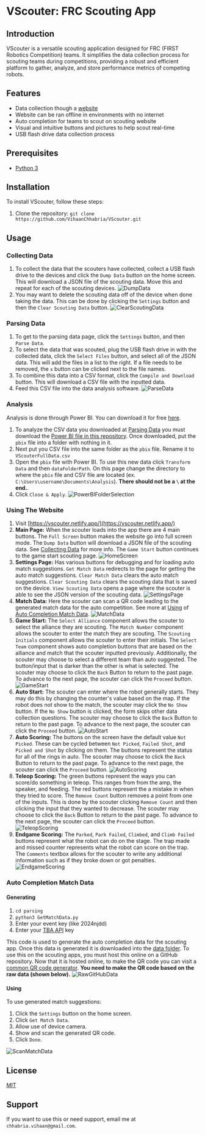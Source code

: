# VScouter: FRC Scouting App

## Introduction

VScouter is a versatile scouting application designed for FRC (FIRST Robotics Competition) teams. It simplifies the data collection process for scouting teams during competitions, providing a robust and efficient platform to gather, analyze, and store performance metrics of competing robots.

## Features

- Data collection though a [website](https://vscouter.netlify.app/)
- Website can be ran offline in environments with no internet
- Auto completion for teams to scout on scouting website
- Visual and intuitive buttons and pictures to help scout real-time
- USB flash drive data collection process

## Prerequisites

- [Python 3](https://www.python.org/downloads/)

## Installation

To install VScouter, follow these steps:

1. Clone the repository: `git clone https://github.com/VihaanChhabria/VScouter.git`

## Usage

### Collecting Data

1. To collect the data that the scouters have collected, collect a USB flash drive to the devices and click the `Dump Data` button on the home screen. This will download a JSON file of the scouting data. Move this and repeat for each of the scouting devices.
   ![DumpData](/readmeimages/DumpData.png)
2. You may want to delete the scouting data off of the device when done taking the data. This can be done by clicking the `Settings` button and then the `Clear Scouting Data` button.
   ![ClearScoutingData](/readmeimages/ClearScoutingData.gif)

### Parsing Data

1. To get to the parsing data page, click the `Settings` button, and then `Parse Data`.
2. To select the data that was scouted, plug the USB flash drive in with the collected data, click the `Select Files` button, and select all of the JSON data. This will add the files in a list to the right. If a file needs to be removed, the `x` button can be clicked next to the file names.
3. To combine this data into a CSV format, click the `Compile and Download` button. This will download a CSV file with the inputted data.
4. Feed this CSV file into the data analysis software.
   ![ParseData](/readmeimages/ParseData.gif)


### Analysis

Analysis is done through Power BI. You can download it for free [here](https://www.microsoft.com/en-us/power-platform/products/power-bi/downloads).

1. To analyze the CSV data you downloaded at [Parsing Data](#parsing-data) you must download the [Power BI file in this repository](/analysis/VScouterAnalysis.pbix). Once downloaded, put the `pbix` file into a folder with nothing in it.
2. Next put you CSV file into the same folder as the `pbix` file. Rename it to `VScouterFullData.csv`
3. Open the `pbix` file with Power BI. To use this new data click `Transform Data` and then `dataFolderPath`. On this page change the directory to where the `pbix` file and CSV file are located (ex. `C:\Users\username\Documents\Analysis`). **There should not be a `\` at the end.**.
3. Click `Close & Apply`.
![PowerBIFolderSelection](/readmeimages/PowerBIFolderSelection.gif)

### Using The Website

1. Visit [https://vscouter.netlify.app/](https://vscouter.netlify.app/)
2. **Main Page:** When the scouter loads into the app there are 4 main buttons. The `Full Screen` button makes the website go into full screen mode. The `Dump Data` button will download a JSON file of the scouting data. See [Collecting Data](#collecting-data) for more info. The `Game Start` button continues to the game start scouting page.
   ![HomeScreen](/readmeimages/HomeScreen.png)
3. **Settings Page:** Has various buttons for debugging and for loading auto match suggestions. `Get Match Data` redirects to the page for getting the auto match suggestions. `Clear Match Data` clears the auto match suggestions. `Clear Scouting Data` clears the scouting data that is saved on the device. `View Scouting Data` opens a page where the scouter is able to see the JSON version of the scouting data.
   ![SettingsPage](readmeimages/SettingsPage.png)
4. **Match Data:** Here the scouter can scan a QR code leading to the generated match data for the auto competition. See more at [Using](#using) of [Auto Completion Match Data](#auto-completion-match-data).
   ![MatchData](readmeimages/MatchData.png)
5. **Game Start:** The `Select Alliance` component allows the scouter to select the alliance they are scouting. The `Match Number` component allows the scouter to enter the match they are scouting. The `Scouting Initials` component allows the scouter to enter their initials. The `Select Team` component shows auto completion buttons that are based on the alliance and match that the scouter inputted previously. Additionally, the scouter may choose to select a different team than auto suggested. The button/input that is darker than the other is what is selected. The scouter may choose to click the `Back` Button to return to the past page. To advance to the next page, the scouter can click the `Proceed` button.
   ![GameStart](readmeimages/GameStart.png)
6. **Auto Start:** The scouter can enter where the robot generally starts. They may do this by changing the counter's value based on the map. If the robot does not show to the match, the scouter may click the `No Show` button. If the `No Show` button is clicked, the form skips other data collection questions. The scouter may choose to click the `Back` Button to return to the past page. To advance to the next page, the scouter can click the `Proceed` button.
   ![AutoStart](readmeimages/AutoStart.png)
7. **Auto Scoring:** The buttons on the screen have the default value `Not Picked`. These can be cycled between `Not Picked`, `Failed Shot`, and `Picked and Shot` by clicking on them. The buttons represent the status for all of the rings in auto. The scouter may choose to click the `Back` Button to return to the past page. To advance to the next page, the scouter can click the `Proceed` button.
   ![AutoScoring](readmeimages/AutoScoring.png)
8. **Teleop Scoring:** The green buttons represent the ways you can score/do something in teleop. This ranges from from the amp, the speaker, and feeding. The red buttons represent the a mistake in when they tried to score. The `Remove Count` button removes a point from one of the inputs. This is done by the scouter clicking `Remove Count` and then clicking the input that they wanted to decrease. The scouter may choose to click the `Back` Button to return to the past page. To advance to the next page, the scouter can click the `Proceed` button.
   ![TeleopScoring](readmeimages/TeleopScoring.png)
9. **Endgame Scoring:** The `Parked`, `Park Failed`, `Climbed`, and `Climb Failed` buttons represent what the robot can do on the stage. The trap made and missed counter represents what the robot can score on the trap. The `Comments` textbox allows for the scouter to write any additional information such as if they broke down or got penalties.
   ![EndgameScoring](readmeimages/EndgameScoring.png)

### Auto Completion Match Data

#### **Generating**

1. `cd parsing`
2. `python3 GetMatchData.py`
3. Enter your event key (like 2024njdd)
4. Enter your [TBA API](https://www.thebluealliance.com/apidocs) key

This code is used to generate the auto completion data for the scouting app. Once this data is generated it is downloaded into the [data folder](/data/EventMatches.json). To use this on the scouting apps, you must host this online on a GitHub repository. Now that it is hosted online, to make the QR code you can visit a [common QR code generator](https://getsiimple.com/tools/qr-code-generator/). **You need to make the QR code based on the raw data (shown below).**
![RawGitHubData](readmeimages/RawGitHubData.png)

#### **Using**

To use generated match suggestions:

1. Click the `Settings` button on the home screen.
2. Click `Get Match Data`.
3. Allow use of device camera.
4. Show and scan the generated QR code.
5. Click `Done`.

![ScanMatchData](/readmeimages/ScanMatchData.gif)

## License

[MIT](https://choosealicense.com/licenses/mit/)

## Support

If you want to use this or need support, email me at `chhabria.vihaan@gmail.com`.
